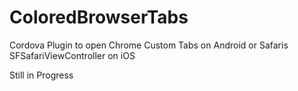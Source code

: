# ColoredBrowserTabs
Cordova Plugin to open Chrome Custom Tabs on Android or Safaris SFSafariViewController on iOS

Still in Progress
